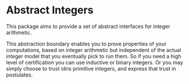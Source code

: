 # Abstract Integers

This package aims to provide a set of abstract interfaces for integer
arithmetic.

This abstraction boundary enables you to prove properties of your
computations, based on integer arithmetic but independent of the
actual integer model that you eventually pick to run them.  So if you
need a high level of certification you can use inductive or binary
integers.  Or you may simply choose to trust idris primitive integers,
and express that trust in postulates.
